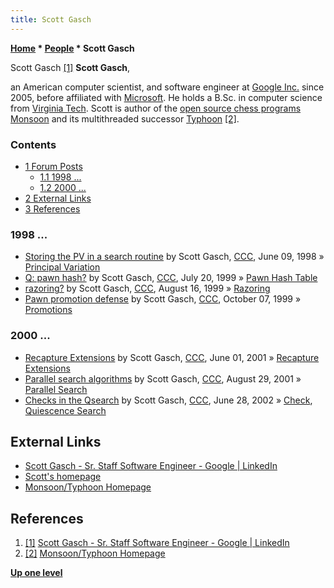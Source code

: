 ```yaml
---
title: Scott Gasch
---
```

**[Home](Home "Home") \* [People](People "People") \* Scott Gasch**



 [](https://www.linkedin.com/in/scottgasch) Scott Gasch <a id="cite-note-1" href="#cite-ref-1">[1]</a> 
**Scott Gasch**,   

an American computer scientist, and software engineer at [Google Inc.](index.php?title=Google&action=edit&redlink=1 "Google (page does not exist)") since 2005, before affiliated with [Microsoft](Microsoft "Microsoft"). He holds a B.Sc. in computer science from [Virginia Tech](https://en.wikipedia.org/wiki/Virginia_Tech).
Scott is author of the [open source chess programs](Category:Open_Source "Category:Open Source") [Monsoon](Monsoon "Monsoon") and its multithreaded successor [Typhoon](Typhoon "Typhoon") <a id="cite-note-2" href="#cite-ref-2">[2]</a>. 



### Contents


* [1 Forum Posts](#forum-posts)
	+ [1.1 1998 ...](#1998-...)
	+ [1.2 2000 ...](#2000-...)
* [2 External Links](#external-links)
* [3 References](#references)






### 1998 ...


* [Storing the PV in a search routine](https://www.stmintz.com/ccc/index.php?id=20265) by Scott Gasch, [CCC](CCC "CCC"), June 09, 1998 » [Principal Variation](Principal_Variation "Principal Variation")
* [Q: pawn hash?](https://www.stmintz.com/ccc/index.php?id=61063) by Scott Gasch, [CCC](CCC "CCC"), July 20, 1999 » [Pawn Hash Table](Pawn_Hash_Table "Pawn Hash Table")
* [razoring?](https://www.stmintz.com/ccc/index.php?id=64838) by Scott Gasch, [CCC](CCC "CCC"), August 16, 1999 » [Razoring](Razoring "Razoring")
* [Pawn promotion defense](https://www.stmintz.com/ccc/index.php?id=72219) by Scott Gasch, [CCC](CCC "CCC"), October 07, 1999 » [Promotions](Promotions "Promotions")


### 2000 ...


* [Recapture Extensions](https://www.stmintz.com/ccc/index.php?id=172885) by Scott Gasch, [CCC](CCC "CCC"), June 01, 2001 » [Recapture Extensions](Recapture_Extensions "Recapture Extensions")
* [Parallel search algorithms](https://www.stmintz.com/ccc/index.php?id=186273) by Scott Gasch, [CCC](CCC "CCC"), August 29, 2001 » [Parallel Search](Parallel_Search "Parallel Search")
* [Checks in the Qsearch](https://www.stmintz.com/ccc/index.php?id=237893) by Scott Gasch, [CCC](CCC "CCC"), June 28, 2002 » [Check](Check "Check"), [Quiescence Search](Quiescence_Search "Quiescence Search")


## External Links


* [Scott Gasch - Sr. Staff Software Engineer - Google | LinkedIn](https://www.linkedin.com/in/scottgasch)
* [Scott's homepage](https://wannabe.guru.org/scott/info/)
* [Monsoon/Typhoon Homepage](https://wannabe.guru.org/scott/hobbies/chess/)


## References


1. <a id="cite-ref-1" href="#cite-note-1">[1]</a> [Scott Gasch - Sr. Staff Software Engineer - Google | LinkedIn](https://www.linkedin.com/in/scottgasch)
2. <a id="cite-ref-2" href="#cite-note-2">[2]</a> [Monsoon/Typhoon Homepage](https://wannabe.guru.org/scott/hobbies/chess/)

**[Up one level](People "People")**







 
